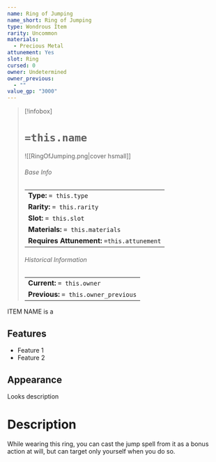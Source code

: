 ```yaml
---
name: Ring of Jumping
name_short: Ring of Jumping
type: Wondrous Item
rarity: Uncommon
materials:
  - Precious Metal
attunement: Yes
slot: Ring
cursed: 0
owner: Undetermined
owner_previous:
  - ""
value_gp: "3000"
---
```

> [!infobox]  
> # `=this.name`
> ![[RingOfJumping.png|cover hsmall]]
> ###### Base Info
> | |
> |---|
> | **Type:** `= this.type` |
> | **Rarity:** `= this.rarity` |
> | **Slot:** `= this.slot` |
> | **Materials:** `= this.materials` |
> | **Requires Attunement:** `=this.attunement` |
> ###### Historical Information
> | |
> |---|
> | **Current:** `= this.owner` |
> | **Previous:** `= this.owner_previous` |

ITEM NAME is a 
## Features
- Feature 1
- Feature 2
## Appearance
Looks description
# Description
While wearing this ring, you can cast the jump spell from it as a bonus action at will, but can target only yourself when you do so.